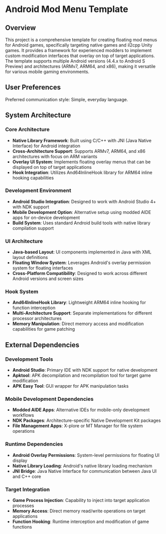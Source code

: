 # Android Mod Menu Template

## Overview

This project is a comprehensive template for creating floating mod menus for Android games, specifically targeting native games and il2cpp Unity games. It provides a framework for experienced modders to implement custom modification interfaces that overlay on top of target applications. The template supports multiple Android versions (4.4.x to Android S Preview) and architectures (ARMv7, ARM64, and x86), making it versatile for various mobile gaming environments.

## User Preferences

Preferred communication style: Simple, everyday language.

## System Architecture

### Core Architecture
- **Native Library Framework**: Built using C/C++ with JNI (Java Native Interface) for Android integration
- **Cross-Architecture Support**: Supports ARMv7, ARM64, and x86 architectures with focus on ARM variants
- **Overlay UI System**: Implements floating overlay menus that can be displayed on top of target applications
- **Hook Integration**: Utilizes And64InlineHook library for ARM64 inline hooking capabilities

### Development Environment
- **Android Studio Integration**: Designed to work with Android Studio 4+ with NDK support
- **Mobile Development Option**: Alternative setup using modded AIDE apps for on-device development
- **Build System**: Uses standard Android build tools with native library compilation support

### UI Architecture
- **Java-based Layout**: UI components implemented in Java with XML layout definitions
- **Floating Window System**: Leverages Android's overlay permission system for floating interfaces
- **Cross-Platform Compatibility**: Designed to work across different Android versions and screen sizes

### Hook System
- **And64InlineHook Library**: Lightweight ARM64 inline hooking for function interception
- **Multi-Architecture Support**: Separate implementations for different processor architectures
- **Memory Manipulation**: Direct memory access and modification capabilities for game patching

## External Dependencies

### Development Tools
- **Android Studio**: Primary IDE with NDK support for native development
- **Apktool**: APK decompilation and recompilation tool for target game modification
- **APK Easy Tool**: GUI wrapper for APK manipulation tasks

### Mobile Development Dependencies
- **Modded AIDE Apps**: Alternative IDEs for mobile-only development workflows
- **NDK Packages**: Architecture-specific Native Development Kit packages
- **File Management Apps**: X-plore or MT Manager for file system operations

### Runtime Dependencies
- **Android Overlay Permissions**: System-level permissions for floating UI display
- **Native Library Loading**: Android's native library loading mechanism
- **JNI Bridge**: Java Native Interface for communication between Java UI and C++ core

### Target Integration
- **Game Process Injection**: Capability to inject into target application processes
- **Memory Access**: Direct memory read/write operations on target applications
- **Function Hooking**: Runtime interception and modification of game functions